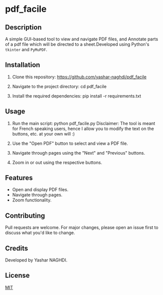 # pdf_facile

## Description
A simple GUI-based tool to view and navigate PDF files, and Annotate parts of a pdf file which will be directed to a sheet.Developed using Python's `tkinter` and `PyMuPDF`.

## Installation

1. Clone this repository: https://github.com/yashar-naghdi/pdf_facile
2. Navigate to the project directory: cd pdf_facile

3. Install the required dependencies:
pip install -r requirements.txt

## Usage

1. Run the main script:
python pdf_facile.py
Disclaimer: The tool is meant for French speaking users, hence I allow you to modify the text on the buttons, etc. at your own will :)

2. Use the "Open PDF" button to select and view a PDF file.
3. Navigate through pages using the "Next" and "Previous" buttons.
4. Zoom in or out using the respective buttons.

## Features

- Open and display PDF files.
- Navigate through pages.
- Zoom functionality.

## Contributing
Pull requests are welcome. For major changes, please open an issue first to discuss what you'd like to change.

## Credits
Developed by Yashar NAGHDI.

## License
[MIT](https://choosealicense.com/licenses/mit/)






